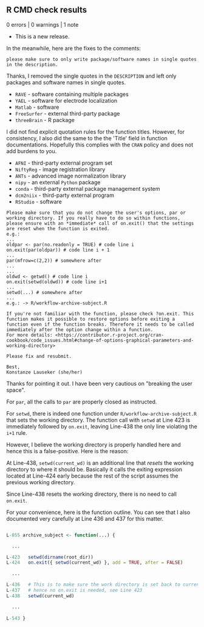 ## R CMD check results

0 errors | 0 warnings | 1 note

* This is a new release.


In the meanwhile, here are the fixes to the comments:

```
please make sure to only write package/software names in single quotes in the description.
```

Thanks, I removed the single quotes in the `DESCRIPTION` and left only packages and software names in single quotes. 

* `RAVE` - software containing multiple packages
* `YAEL` - software for electrode localization
* `Matlab` - software
* `FreeSurfer` - external third-party package
* `threeBrain` - R package

I did not find explicit quotation rules for the function titles. However, for consistency, I also did the same to the the 'Title' field in function documentations. Hopefully this complies with the `CRAN` policy and does not add burdens to you.

* `AFNI` - third-party external program set
* `NiftyReg` - image registration library
* `ANTs` - advanced image normalization library
* `nipy` - an external `Python` package
* `conda` - third-party external package management system
* `dcm2niix` - third-party external program
* `RStudio` - software


```
Please make sure that you do not change the user's options, par or working directory. If you really have to do so within functions, please ensure with an *immediate* call of on.exit() that the settings are reset when the function is exited.
e.g.:
...
oldpar <- par(no.readonly = TRUE) # code line i
on.exit(par(oldpar)) # code line i + 1
...
par(mfrow=c(2,2)) # somewhere after
...
...
oldwd <- getwd() # code line i
on.exit(setwd(oldwd)) # code line i+1
...
setwd(...) # somewhere after
...
e.g.: -> R/workflow-archive-subject.R

If you're not familiar with the function, please check ?on.exit. This function makes it possible to restore options before exiting a function even if the function breaks. Therefore it needs to be called immediately after the option change within a function.
For more details: <https://contributor.r-project.org/cran-cookbook/code_issues.html#change-of-options-graphical-parameters-and-working-directory>

Please fix and resubmit.

Best,
Konstanze Lauseker (she/her)
```

Thanks for pointing it out. I have been very cautious on "breaking the user space".

For `par`, all the calls to `par` are properly closed as instructed.

For `setwd`, there is indeed one function under `R/workflow-archive-subject.R` that sets the working directory. The function call with `setwd` at Line 423 is immediately followed by `on.exit`, leaving Line-438 the only line violating the `i+1` rule. 

However, I believe the working directory is properly handled here and hence this is a false-positive. Here is the reason:

At Line-438, `setwd(current_wd)` is an additional line that *resets* the working directory to where it should be. Basically it calls the exiting expression located at Line-424 early because the rest of the script assumes the previous working directory. 

Since Line-438 resets the working directory, there is no need to call `on.exit`. 

For your convenience, here is the function outline. You can see that I also documented very carefully at Line 436 and 437 for this matter.

```r

L-055 archive_subject <- function(...) {

  ...

L-423   setwd(dirname(root_dir))
L-424   on.exit({ setwd(current_wd) }, add = TRUE, after = FALSE)

  ...

L-436   # This is to make sure the work directory is set back to current directory
L-437   # hence no on.exit is needed, see Line 423
L-438   setwd(current_wd)

  ...
  
L-543 }
```



